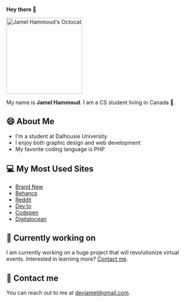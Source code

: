<strong>Hey there 👋</strong>

<img src="https://pbs.twimg.com/media/EdpvYLCXsAAFxMI?format=png&name=large" width="200" alt="Jamel Hammoud's Octocat">

My name is <strong>Jamel Hammoud</strong>. I am a CS student living in Canada 🍁.

<h2>😄 About Me</h2>

<ul>
  <li>I'm a student at Dalhousie University</li>
  <li>I enjoy both graphic design and web development</li>
  <li>My favorite coding language is PHP</li>
</ul>

<h2>💻 My Most Used Sites</h2>

<ul>
  <li><a href="https://www.underconsideration.com/brandnew/" aria-label="Visit www.underconsideration.com/brandnew">Brand New</a></li>
  <li><a href="https://www.behance.net/" aria-label="Visit www.behance.net">Behance</a></li>
  <li><a href="https://www.reddit.com/r/webdev/" aria-label="Visit www.reddit.com/r/webdev">Reddit</a></li>
  <li><a href="https://dev.to/" aria-label="Visit dev.to">Dev.to</a></li>
  <li><a href="https://codepen.io/" aria-label="Visit codepen.io">Codepen</a></li>
  <li><a href="https://www.digitalocean.com/" aria-label="Visit www.digitalocean.com">Digitalocean</a></li>
</ul>
 
<h2>🔭 Currently working on</h2>

<p>I am currently working on a huge project that will revolutionize virtual events. Interested in learning more? <a href="mailto:devjamel@gmail.com">Contact me</a>.</p>

<h2>💬 Contact me</h2>

<p>You can reach out to me at <a href="mailto:devjamel@gmail.com">devjamel@gmail.com</a>.</p>



<!--
**JamelHammoud/JamelHammoud** is a ✨ _special_ ✨ repository because its `README.md` (this file) appears on your GitHub profile.

Here are some ideas to get you started:

- 🔭 I’m currently working on ...
- 🌱 I’m currently learning ...
- 👯 I’m looking to collaborate on ...
- 🤔 I’m looking for help with ...
- 💬 Ask me about ...
- 📫 How to reach me: ...
- 😄 Pronouns: ...
- ⚡ Fun fact: ...
-->
